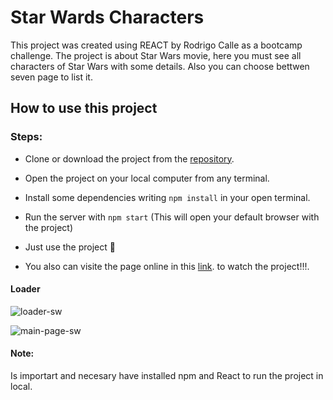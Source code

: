 # Star Wards Characters

This project was created using REACT by Rodrigo Calle as a bootcamp challenge.
The project is about Star Wars movie, here you must see all characters of Star Wars with some details. Also you can choose bettwen seven page to list it.

## How to use this project
### Steps: 
* Clone or download the project from the [repository](https://github.com/rodrigo-calle/star-wars-consume).
* Open the project on your local computer from any terminal.
* Install some dependencies writing `npm install` in your open terminal.
* Run the server with `npm start` (This will open your default browser with the project)
* Just use the project 👾 

* You also can visite the page online in this [link](https://flamboyant-mclean-c3a6cf.netlify.app/). to watch the project!!!.

#### Loader
![loader-sw](https://i.ibb.co/0r2By9d/lsw.png)

![main-page-sw](https://i.ibb.co/h94wY1r/swc.png)

#### Note: 

Is importart and necesary have installed npm and React to run the project in local.

